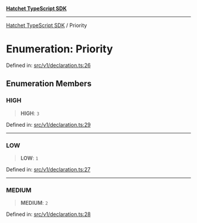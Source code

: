 [**Hatchet TypeScript SDK**](../README.md)

***

[Hatchet TypeScript SDK](../README.md) / Priority

# Enumeration: Priority

Defined in: [src/v1/declaration.ts:26](https://github.com/hatchet-dev/hatchet/blob/0288a24f2e9f14787135b399bd47182f4d1260d9/sdks/typescript/src/v1/declaration.ts#L26)

## Enumeration Members

### HIGH

> **HIGH**: `3`

Defined in: [src/v1/declaration.ts:29](https://github.com/hatchet-dev/hatchet/blob/0288a24f2e9f14787135b399bd47182f4d1260d9/sdks/typescript/src/v1/declaration.ts#L29)

***

### LOW

> **LOW**: `1`

Defined in: [src/v1/declaration.ts:27](https://github.com/hatchet-dev/hatchet/blob/0288a24f2e9f14787135b399bd47182f4d1260d9/sdks/typescript/src/v1/declaration.ts#L27)

***

### MEDIUM

> **MEDIUM**: `2`

Defined in: [src/v1/declaration.ts:28](https://github.com/hatchet-dev/hatchet/blob/0288a24f2e9f14787135b399bd47182f4d1260d9/sdks/typescript/src/v1/declaration.ts#L28)
